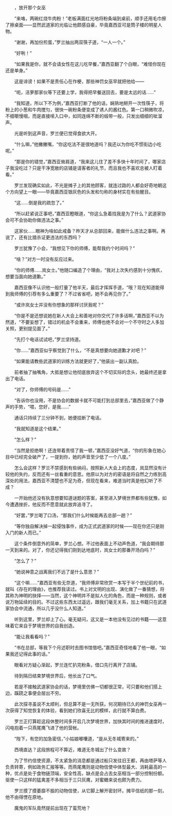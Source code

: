 　　，放开那个女巫

　　“来咯，两碗红烧牛肉粉！”老板满面红光地将粉条端到桌前，顺手还用毛巾擦了擦桌面——显然武道家的光临让他颇感自豪，毕竟嘉西亚可是筒子楼的明星人物。

　　“谢谢，再加份煎蛋，”罗兰抽出两双筷子道，“一人一个。”

　　“好咧！”

　　“如果我是你，就不会请女性在这儿吃早餐，”嘉西亚翻了个白眼，“难怪你现在还是单身。”

　　这是诽谤！如果不是责任心在作梗，那些神罚女巫早就把他给——

　　“呃，洁萝那家伙等下还要上学，我得把早餐送回去，要是太远的话……”

　　“我知道，所以下不为例，”嘉西亚打断了他的话，娴熟地掰开一次性筷子，将粉上的小葱和牛肉搅匀，很快一碗粉条便变成了诱人的酱红色。第一口稍微吹凉，不细嚼慢咽，而是直接嗦入口中，如同连绵不断的缎带一般，只发出细细的呲溜声。

　　光是听到这声音，罗兰便已觉得食欲大开。

　　“什么嘛，”他撇撇嘴，“你这吃法不是很地道吗？我还以为你吃不惯街边小吃呢。”

　　“那是你的错觉，”嘉西亚耸肩道，“我来这儿住了差不多快十年时间了，哪家店子我没吃过？只是干净宽敞的店铺是请客者的礼节，而且我也不喜欢总被人盯着看。”

　　罗兰发现确实如此，不光是摊子上的其他顾客，就连过路的人都会好奇地朝这个方向望上一眼——毕竟嘉西亚银灰色的头发和匀称的身材实在有些醒目。

　　“这……倒是我的疏忽了。”

　　“所以赶紧说正事吧，”嘉西亚瞪眼道，“你这么急着找我是为了什么？武道家协会可不会协助你做违法之事。”

　　这家伙……眼神为啥如此戒备？昨天才从总部回来，能做什么违法之事啊。再说了，还有比猎杀证更违法的东西吗？

　　罗兰犹豫了小会，“我想见下你的师傅，能帮我约个时间吗？”

　　“啥？”对方一时没有反应过来。

　　“你的师傅……岚女士。”他随口编造了个理由，“我对上次失约感到十分愧疚，想要当面向她道歉。”

　　嘉西亚像不认识他一般打量了他半天，最后才挥挥手道，“哦？现在知道能得到我师傅的引荐有多么重要了？不过省省吧，她不会再见你了。”

　　“或许岚女士并没有你想象的那样讨厌我呢？”

　　“你是不是还想说她在新人大会上和善地对你交代了许多话啊，”嘉西亚不以为然道，“不要妄想了，错过的机会不会重来，师傅也绝不会对一个不守时之人多加关照，更别提见面了。”

　　“先打个电话试试吧，”罗兰坚持道。

　　“你……”嘉西亚似乎察觉到了什么，“不是真想要向她道歉才对吧？”

　　“如果能请教些武道家的训练方法就更好了，”他装出一副认真脸。

　　前者抽了抽嘴角，大抵是想让他彻底放弃这个不切实际的念头，她最终还是拿出了电话。

　　“对了，你师傅的号码是……”

　　“告诉你也没用，不是协会的数据卡就不可能打到总部里去，”嘉西亚做了个静声的手势，“喂，您好，是我……”

　　通话只持续了三分钟不到，她便挂断了电话。

　　“我就知道是这个结果。”

　　“怎么样？”

　　“当然是拒绝啊！还连带着责怪了我一顿，”嘉西亚没好气道，“你的形象在她心目中已经完全破产了，一提到你，她的声音至少低了一个八度。”

　　怎么会这样？罗兰不禁感到有些纳闷，按照新人大会上的态度，岚显然没有计较他的失约，反而还有一丝看重的意思。他原以为对方的密语是将自然之力练到高深处的用法，嘉西亚不清楚也不足为奇，但现在看来，难道当时真是他幻听了不成？

　　一开始他还没有执意想要知道谜题的答案，甚至进入梦境世界都有些犹豫，如今遭遇挫折，他反而不愿意就此放弃追寻了。

　　“好罢，”罗兰喝了口汤，“那我们什么时候能再去总部一趟？”

　　“等你独自解决掉一起侵蚀事件，成为正式武道家的时候——现在你还只是刚入门的新人而已。”

　　这个条件倒意外的简单，罗兰心想。不过他表面上不动声色道，“我会期待那一天到来的。对了，你还记得我们刚到达地底时，岚女士的那番开场白吗？”

　　“怎么了？”

　　“她说神意之战离我们不远了是什么意思？”

　　“这个嘛……”嘉西亚有些无奈道，“我师傅非常欣赏一本写于半个世纪前的书，就叫《存在的理由》，也推荐我读过。书上对文明的出现、演化做了一番猜想，将其称为神明的抉择——当然，这个神明并不是拟人化的角色，而是一种规则，或者说万物延续的目的。不过这些东西太过遥远，跟我们毫无关系，加上书籍只在武道家协会中流通，所以几乎没什么人知道。”

　　听到这里，罗兰却上了心。毫无疑问，这又是一本他没有见过的书籍——这意味着它来自于梦境世界的自我创造。

　　“能让我看看吗？”

　　“书在总部，等我下个月述职时去图书馆借吧。”嘉西亚奇怪地看了他一眼，“如果我还记得此事的话。”

　　眼看对方疑心渐起，罗兰连忙扒完粉条，借口先行离开了店铺。

　　待到隔日结束梦境世界后，他长出了口气。

　　若是不接触武道家协会的话，梦境里仿佛一切都很正常，可只要和他们搭上边，蹊跷之事便会层出不穷。

　　此次探寻虽说不太顺利，但总算不是一无所获。何况期待已久的神罚女巫再一次获得了知觉恢复的体验，看到她们欣喜无比的模样，此行就不算白费。

　　罗兰正打算趁这段休整时间多开启几次梦境世界，加快其时间的推进速度时，闪电抱着一只燕尾鹰飞进了他的营帐。

　　“陛下，有您的加急密信，”小姑娘嘟囔道，“是从无冬城寄来的。”

　　西境直达？这段旅程可不算近，难道无冬城出了什么变故？

　　为了节约信使资源，不太紧急的消息都是通过船只发往旧王都，再由塔萨等人负责转寄，例如政务汇报等等。而燕尾鹰则是动物信使中体型最大、消耗最高的一种，优点是处于食物链顶端，安全性高，缺点是会占去女巫相当一部分控制份额。驱使一只这样的猛禽差不多相当于三只灰鹰，对蜜糖来说也颇为费力。

　　罗兰摸了摸萎靡不振的动物信使，从它脚上解开密封环。摊平信纸的那一刻，他不由得愣在原地。

　　魔鬼的军队竟然提前出现在了蛮荒地？
